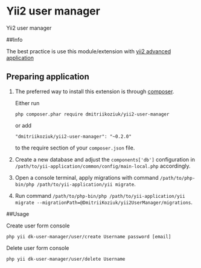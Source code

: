 Yii2 user manager
========================
Yii2 user manager

##Info

The best practice is use this module/extension with [yii2 advanced application](https://github.com/yiisoft/yii2-app-advanced/blob/master/docs/guide/start-installation.md)

## Preparing application

1. The preferred way to install this extension is through [composer](http://getcomposer.org/download/).

    Either run
    
    ```
    php composer.phar require dmitriikoziuk/yii2-user-manager
    ```
    
    or add
    
    ```
    "dmitriikoziuk/yii2-user-manager": "~0.2.0"
    ```
    
    to the require section of your `composer.json` file.

2. Create a new database and adjust the `components['db']` configuration in `/path/to/yii-application/common/config/main-local.php` accordingly.

3. Open a console terminal, apply migrations with command `/path/to/php-bin/php /path/to/yii-application/yii migrate`.

4. Run command `/path/to/php-bin/php /path/to/yii-application/yii migrate --migrationPath=@DmitriiKoziuk/yii2UserManager/migrations`.

##Usage

Create user form console

```
php yii dk-user-manager/user/create Username password [email]
```

Delete user form console

```
php yii dk-user-manager/user/delete Username
```